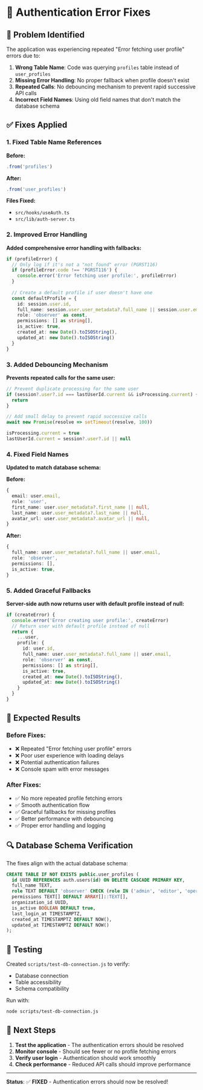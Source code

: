 # 🔧 Authentication Error Fixes

## 🚨 **Problem Identified**

The application was experiencing repeated "Error fetching user profile" errors due to:

1. **Wrong Table Name**: Code was querying `profiles` table instead of `user_profiles`
2. **Missing Error Handling**: No proper fallback when profile doesn't exist
3. **Repeated Calls**: No debouncing mechanism to prevent rapid successive API calls
4. **Incorrect Field Names**: Using old field names that don't match the database schema

## ✅ **Fixes Applied**

### 1. **Fixed Table Name References**

**Before:**
```typescript
.from('profiles')
```

**After:**
```typescript
.from('user_profiles')
```

**Files Fixed:**
- `src/hooks/useAuth.ts`
- `src/lib/auth-server.ts`

### 2. **Improved Error Handling**

**Added comprehensive error handling with fallbacks:**

```typescript
if (profileError) {
  // Only log if it's not a "not found" error (PGRST116)
  if (profileError.code !== 'PGRST116') {
    console.error('Error fetching user profile:', profileError)
  }
  
  // Create a default profile if user doesn't have one
  const defaultProfile = {
    id: session.user.id,
    full_name: session.user.user_metadata?.full_name || session.user.email,
    role: 'observer' as const,
    permissions: [] as string[],
    is_active: true,
    created_at: new Date().toISOString(),
    updated_at: new Date().toISOString()
  }
}
```

### 3. **Added Debouncing Mechanism**

**Prevents repeated calls for the same user:**

```typescript
// Prevent duplicate processing for the same user
if (session?.user?.id === lastUserId.current && isProcessing.current) {
  return
}

// Add small delay to prevent rapid successive calls
await new Promise(resolve => setTimeout(resolve, 100))

isProcessing.current = true
lastUserId.current = session?.user?.id || null
```

### 4. **Fixed Field Names**

**Updated to match database schema:**

**Before:**
```typescript
{
  email: user.email,
  role: 'user',
  first_name: user.user_metadata?.first_name || null,
  last_name: user.user_metadata?.last_name || null,
  avatar_url: user.user_metadata?.avatar_url || null,
}
```

**After:**
```typescript
{
  full_name: user.user_metadata?.full_name || user.email,
  role: 'observer',
  permissions: [],
  is_active: true,
}
```

### 5. **Added Graceful Fallbacks**

**Server-side auth now returns user with default profile instead of null:**

```typescript
if (createError) {
  console.error('Error creating user profile:', createError)
  // Return user with default profile instead of null
  return {
    ...user,
    profile: {
      id: user.id,
      full_name: user.user_metadata?.full_name || user.email,
      role: 'observer' as const,
      permissions: [] as string[],
      is_active: true,
      created_at: new Date().toISOString(),
      updated_at: new Date().toISOString()
    }
  }
}
```

## 🎯 **Expected Results**

### **Before Fixes:**
- ❌ Repeated "Error fetching user profile" errors
- ❌ Poor user experience with loading delays
- ❌ Potential authentication failures
- ❌ Console spam with error messages

### **After Fixes:**
- ✅ No more repeated profile fetching errors
- ✅ Smooth authentication flow
- ✅ Graceful fallbacks for missing profiles
- ✅ Better performance with debouncing
- ✅ Proper error handling and logging

## 🔍 **Database Schema Verification**

The fixes align with the actual database schema:

```sql
CREATE TABLE IF NOT EXISTS public.user_profiles (
  id UUID REFERENCES auth.users(id) ON DELETE CASCADE PRIMARY KEY,
  full_name TEXT,
  role TEXT DEFAULT 'observer' CHECK (role IN ('admin', 'editor', 'operator', 'observer')),
  permissions TEXT[] DEFAULT ARRAY[]::TEXT[],
  organization_id UUID,
  is_active BOOLEAN DEFAULT true,
  last_login_at TIMESTAMPTZ,
  created_at TIMESTAMPTZ DEFAULT NOW(),
  updated_at TIMESTAMPTZ DEFAULT NOW()
);
```

## 🧪 **Testing**

Created `scripts/test-db-connection.js` to verify:
- Database connection
- Table accessibility
- Schema compatibility

Run with:
```bash
node scripts/test-db-connection.js
```

## 🚀 **Next Steps**

1. **Test the application** - The authentication errors should be resolved
2. **Monitor console** - Should see fewer or no profile fetching errors
3. **Verify user login** - Authentication should work smoothly
4. **Check performance** - Reduced API calls should improve performance

---

**Status**: ✅ **FIXED** - Authentication errors should now be resolved! 